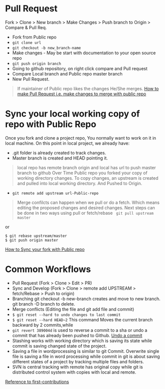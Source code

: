 # Pull Request
 Fork > Clone > New branch > Make Changes > Push branch to Origin > Compare & Pull Req.

* Fork from Public repo
* `git clone url`
* `git checkout -b new_branch-name`
* Make changes - May be start with documentation to your open source repo
* `git push origin branch `
* Going to github repository, on right click compare and Pull request
* Compare Local branch and Public repo master branch 
* New Pull Request.
> If maintainer of Public repo likes the changes He/She merges.
[How to make Pull Request i.e. make changes to merge with public repo](https://github.com/firstcontributions/first-contributions)

# Sync your local working copy of repo with Public Repo
 Once you fork and clone a project repo, You normally want to work on it in local machine. 
On this point in local project, we already have:
* .git folder is already created to track changes.
* Master branch is created and HEAD pointing it.
> local repo has remote branch origin and local has url to push master branch to github 
Over Time Public repo you forked your copy of working directory changes. To copy changes, an upstream is created and pulled into local working directory. And Pushed to Origin.
* `git remote add upstream url-Public-repo`
> Merge confilcts can happen when we pull or do a fetch. Which means editing the proposed 
changes and desired changes. Next steps can be done in two ways using pull or fetch/rebase
` git pull upstream master`

or 
 ```$ git fetch upstream
 $ git rebase upstream/master
 $ git push origin master
 ```
[How to Sync your fork with Public repo](https://github.com/firstcontributions/first-contributions/blob/master/additional-material/git_workflow_scenarios/keeping-your-fork-synced-with-this-repository.md)
# Common Workflows
 
* Pull Request (Fork > Clone > Edit > PR)  
* Sync and Develop (Fork > Clone > remote add UPSTREAM > fetch/Rebase > Push to origin)
* Branching git checkout -b new-branch creates and move to new branch. git branch -D branch to delete.
* Merge conflicts (Editing the file and git add file and commit)
* `$ git reset --hard to undo changes to last commit`
* `$ git reset --hard HEAD~2` This command Moves the current branch backward by 2 commits,while 
* `git revert 389004d` is used to reverse a commit to a sha or undo a commit that has already been pushed to Github.
[Undo a commit](https://github.com/firstcontributions/first-contributions/blob/master/additional-material/git_workflow_scenarios/undoing-a-commit.md)
* Stashing works with working directory which is saving its state while commit is saving 
changed state of the project. 
* Saving a file in wordprocessing is similar to git Commit. Overwrite single file is saving
 a file in word processing while commit in git is about saving different states of a project
 by tracking multiple files and folders.
* SVN is central tracking with remote has original copy while git is distributed control
 system with copies with local and remote. 

[Reference to first-contributions](https://github.com/firstcontributions/first-contributions/blob/master/additional-material/git_workflow_scenarios/additional-material.md)

